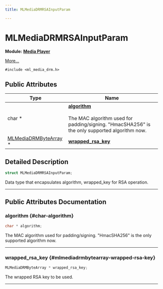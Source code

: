 ```yaml
---
title: MLMediaDRMRSAInputParam

---
```


# MLMediaDRMRSAInputParam

**Module:** **[Media Player](/versioned_docs/version-03-Jan-2023/api-ref/api/Modules/group___media_player/group___media_player.md)**



 [More...](#detailed-description)


`#include <ml_media_drm.h>`

## Public Attributes

| Type           | Name           |
| -------------- | -------------- |
| char * | **[algorithm](/versioned_docs/version-03-Jan-2023/api-ref/api/Modules/group___media_player/struct_m_l_media_d_r_m_r_s_a_input_param.md#char-algorithm)** <br></br>The MAC algorithm used for padding/signing. "HmacSHA256" is the only supported algorithm now.  |
| [MLMediaDRMByteArray](/versioned_docs/version-03-Jan-2023/api-ref/api/Modules/group___media_player/struct_m_l_media_d_r_m_byte_array.md) * | **[wrapped_rsa_key](/versioned_docs/version-03-Jan-2023/api-ref/api/Modules/group___media_player/struct_m_l_media_d_r_m_r_s_a_input_param.md#mlmediadrmbytearray-wrapped-rsa-key)**  |

## Detailed Description

```cpp
struct MLMediaDRMRSAInputParam;
```


Data type that encapsulates algorithm, wrapped_key for RSA operation. 





-----------
## Public Attributes Documentation

### algorithm {#char-algorithm}

```cpp
char * algorithm;
```

The MAC algorithm used for padding/signing. "HmacSHA256" is the only supported algorithm now. 





-----------

### wrapped_rsa_key {#mlmediadrmbytearray-wrapped-rsa-key}

```cpp
MLMediaDRMByteArray * wrapped_rsa_key;
```


The wrapped RSA key to be used. 





-----------

